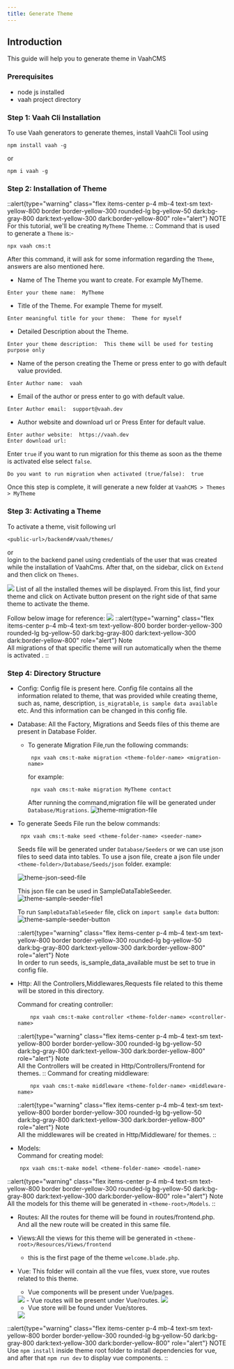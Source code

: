 ```yaml
---
title: Generate Theme
---
```


## Introduction

This guide will help you to generate theme in VaahCMS

### Prerequisites

- node js installed
- vaah project directory


### Step 1: Vaah Cli Installation

To use Vaah generators to generate themes, install VaahCli Tool using

```shell
npm install vaah -g
```
or
```shell
npm i vaah -g
```

### Step 2: Installation of Theme

::alert{type="warning" class="flex items-center p-4 mb-4 text-sm text-yellow-800 border border-yellow-300 rounded-lg bg-yellow-50 dark:bg-gray-800 dark:text-yellow-300 dark:border-yellow-800" role="alert"}
NOTE      
For this tutorial, we'll be creating `MyTheme` Theme.
::
Command that is used to generate a `Theme` is:-
```shell
npx vaah cms:t
```

After this command, it will ask for some information
regarding the `Theme`, answers are also mentioned here.


- Name of The Theme you want to create. For example MyTheme.
```
Enter your theme name:  MyTheme
```
- Title of the Theme. For example Theme for myself.
```
Enter meaningful title for your theme:  Theme for myself
```

- Detailed Description about the Theme.
```
Enter your theme description:  This theme will be used for testing purpose only
```
- Name of the person creating the Theme or press enter to go with default value provided.
```
Enter Author name:  vaah
```
- Email of the author or press enter to go with default value.
```
Enter Author email:  support@vaah.dev
```
- Author website and download url or Press Enter for default value.
```
Enter author website:  https://vaah.dev
Enter download url: 
```
Enter `true` if you want to run migration for this theme as soon as the theme
is activated else select `false`.
```
Do you want to run migration when activated (true/false):  true
```


Once this step is complete, it will generate a new folder at `VaahCMS > Themes > MyTheme`
### Step 3: Activating a Theme
To activate a theme, visit following url

```http request
<public-url>/backend#/vaah/themes/
```
or   
login to the backend panel using credentials of the user that was created while the installation of VaahCms.
After that, on the sidebar, click on `Extend` and then click on `Themes`.

<img src="/images/e-themes-9.png">
List of all the installed themes will be displayed. From this list,
find your theme and click on Activate  button present on the right
side of that same theme to activate the theme.

Follow below image for reference:
<img src="/images/user-auth-activate.png">
 ::alert{type="warning" class="flex items-center p-4 mb-4 text-sm text-yellow-800 border border-yellow-300 rounded-lg bg-yellow-50 dark:bg-gray-800 dark:text-yellow-300 dark:border-yellow-800" role="alert"}
 Note   
 All migrations of that specific theme will run automatically when the theme is activated .
 ::


### Step 4: Directory Structure

- Config:
  Config file is present here. Config file contains all the information related to theme, that was provided while creating theme, such as, name, description, `is_migratable`, `is sample data available` etc.
  And this information can be changed in this config file.

- Database:
  All the Factory, Migrations and Seeds files of this theme are present in Database Folder.
    - To generate Migration File,run the following commands:
      ```shell
       npx vaah cms:t-make migration <theme-folder-name> <migration-name> 
      ```
      for example:
      ```shell
       npx vaah cms:t-make migration MyTheme contact
      ```
      After running the command,migration file will be generated under `Database/Migrations`.
        <img src="/images/themes/migration-file.png" alt="theme-migration-file"> 
      
    
- To generate Seeds File run the below commands:
  ```shell
   npx vaah cms:t-make seed <theme-folder-name> <seeder-name>
  ```

  Seeds file will be generated under `Database/Seeders` or we can use json files to seed data into tables.
  To use a json file, create a json file under `<theme-folder>/Database/Seeds/json` folder. 
  example:

  <img src="/images/themes/json-seed-file.png" alt="theme-json-seed-file">

  This json file can be used in SampleDataTableSeeder.
  <img src="/images/themes/seed-file1.png" alt="theme-sample-seeder-file1">

  To run `SampleDataTableSeeder` file, click on `import sample data` button:
  <img src="/images/themes/user-auth-sample.png" alt="theme-sample-seeder-button">

  ::alert{type="warning" class="flex items-center p-4 mb-4 text-sm text-yellow-800 border border-yellow-300 rounded-lg bg-yellow-50 dark:bg-gray-800 dark:text-yellow-300 dark:border-yellow-800" role="alert"}
  Note   
  In order to run seeds, is_sample_data_available must be set to true in config file.
- Http:
  All the Controllers,Middlewares,Requests file related to this theme will be stored in this directory.   

    Command for creating controller: 
    ```
        npx vaah cms:t-make controller <theme-folder-name> <controller-name>
    ```
  ::alert{type="warning" class="flex items-center p-4 mb-4 text-sm text-yellow-800 border border-yellow-300 rounded-lg bg-yellow-50 dark:bg-gray-800 dark:text-yellow-300 dark:border-yellow-800" role="alert"}
  Note    
  All the Controllers will be created in Http/Controllers/Frontend for themes.
  ::
    Command for creating middleware:
    ```shell
        npx vaah cms:t-make middleware <theme-folder-name> <middleware-name>
    ```
  ::alert{type="warning" class="flex items-center p-4 mb-4 text-sm text-yellow-800 border border-yellow-300 rounded-lg bg-yellow-50 dark:bg-gray-800 dark:text-yellow-300 dark:border-yellow-800" role="alert"}
  Note    
  All the middlewares will be created in Http/Middleware/ for themes.
  ::

- Models:   
  Command for creating model:

```shell
    npx vaah cms:t-make model <theme-folder-name> <model-name>
```
  ::alert{type="warning" class="flex items-center p-4 mb-4 text-sm text-yellow-800 border border-yellow-300 rounded-lg bg-yellow-50 dark:bg-gray-800 dark:text-yellow-300 dark:border-yellow-800" role="alert"}
  Note    
  All the models for this theme will be generated in `<theme-root>/Models`.
  ::
- Routes:
  All the routes for theme will be found in routes/frontend.php. And all the new route will be created in this same file.
  
- Views:All the views for this theme will be generated in `<theme-root>/Resources/Views/frontend`
    - this is the first page of the theme `welcome.blade.php`.

- Vue:
  This folder will contain all the vue files, vuex store, vue routes related to this theme.
    - Vue components will be present under Vue/pages.
    <img src="http://img-v5.getdemo.dev/screenshot/Qyb4QlKi42.png">
    - Vue routes will be present under Vue/routes.
      <img src="http://img-v5.getdemo.dev/screenshot/Uy60BXJ6kk.png">

    - Vue store will be found under Vue/stores.
    <img src="http://img-v5.getdemo.dev/screenshot/TOMrtn689j.png">
::alert{type="warning" class="flex items-center p-4 mb-4 text-sm text-yellow-800 border border-yellow-300 rounded-lg bg-yellow-50 dark:bg-gray-800 dark:text-yellow-300 dark:border-yellow-800" role="alert"}
NOTE   
Use `npm install` inside theme root folder to install dependencies for vue, and after that `npm run dev` to display vue components.
::
